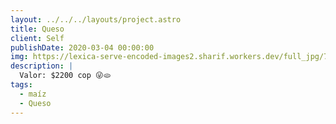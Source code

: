 ```yaml
---
layout: ../../../layouts/project.astro
title: Queso
client: Self
publishDate: 2020-03-04 00:00:00
img: https://lexica-serve-encoded-images2.sharif.workers.dev/full_jpg/7234bbff-db51-42a7-9043-f6ea7269acb7
description: |
  Valor: $2200 cop 😜🫓
tags:
  - maíz
  - Queso
---
```

